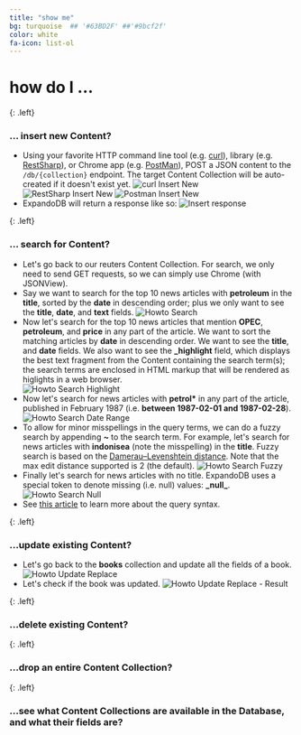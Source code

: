 ```yaml
---
title: "show me"
bg: turquoise  ## '#63BD2F' ##'#9bcf2f'
color: white
fa-icon: list-ol
---
```


# **how do I ...** 

{: .left}
### **... insert new Content?**
- Using your favorite HTTP command line tool (e.g. [curl](https://curl.haxx.se)), library (e.g. [RestSharp](http://restsharp.org/)), or Chrome app 
  (e.g. [PostMan](http://www.getpostman.com)), POST a JSON content to the `/db/{collection}` endpoint. The target Content Collection will be auto-created if it doesn't exist yet.
  ![curl Insert New](img/curl-insert-new.png)  
  ![RestSharp Insert New](img/restsharp-insert-new.png)
  ![Postman Insert New](img/postman-insert-new.png)
- ExpandoDB will return a response like so:
  ![Insert response](img/insert-response.png)  

{: .left}
### **... search for Content?**
- Let's go back to our reuters Content Collection. For search, we only need to send GET requests, so we can simply use Chrome (with JSONView).
- Say we want to search for the top 10 news articles with **petroleum** in the **title**, sorted by the **date** in descending order; 
  plus we only want to see the **title**, **date**, and **text** fields.
  ![Howto Search](img/howto-search-1.png)
- Now let's search for the top 10 news articles that mention **OPEC**, **petroleum**, and **price** in any part of the article.
  We want to sort the matching articles by **date** in descending order. We want to see the **title**, and **date** fields. We also 
  want to see the **_highlight** field, which displays the best text fragment from the Content containing the search term(s); 
  the search terms are enclosed in HTML markup that will be rendered as higlights in a web browser.     
  ![Howto Search Highlight](img/howto-search-2.png)
- Now let's search for news articles with **petrol\*** in any part of the article, published in February 1987 
  (i.e. **between 1987-02-01 and 1987-02-28**).
  ![Howto Search Date Range](img/howto-search-3.png)
- To allow for minor misspellings in the query terms, we can do a fuzzy search by appending **~** to the search term. For example, 
  let's search for news articles with **indonisea** (note the misspelling) in the **title**. Fuzzy search is based on the 
  [Damerau–Levenshtein distance](https://en.wikipedia.org/wiki/Damerau%E2%80%93Levenshtein_distance). Note that the max edit distance
  supported is 2 (the default).
  ![Howto Search Fuzzy](img/howto-search-4.png) 
- Finally let's search for news articles with no title. ExpandoDB uses a special token to denote missing (i.e. null) values: **\_null\_**. 
  ![Howto Search Null](img/howto-search-5.png)
- See [this article](http://www.lucenetutorial.com/lucene-query-syntax.html) to learn more about the query syntax.  
  
{: .left}
### **...update existing Content?**
- Let's go back to the **books** collection and update all the fields of a book.
  ![Howto Update Replace](img/howto-update-1.png)
- Let's check if the book was updated.
  ![Howto Update Replace - Result](img/howto-update-2.png)
  
{: .left}
### **...delete existing Content?**

{: .left}
### **...drop an entire Content Collection?**

{: .left}
### **...see what Content Collections are available in the Database, and what their fields are?** 